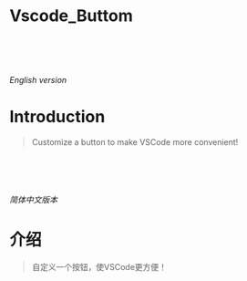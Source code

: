 Vscode_Buttom
===========

<br></br>
<br></br>
*English version*
# Introduction
> Customize a button to make VSCode more convenient!

<br></br>
<br></br>
*简体中文版本*
# 介绍
> 自定义一个按钮，使VSCode更方便！

